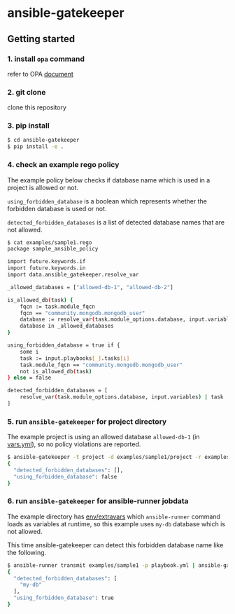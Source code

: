 # ansible-gatekeeper

## Getting started

### 1. install `opa` command

refer to OPA [document](https://github.com/open-policy-agent/opa#want-to-download-opa)

### 2. git clone

clone this repository

### 3. pip install

```bash
$ cd ansible-gatekeeper
$ pip install -e .
```

### 4. check an example rego policy

The example policy below checks if database name which is used in a project is allowed or not.

`using_forbidden_database` is a boolean which represents whether the forbidden database is used or not.

`detected_forbidden_databases` is a list of detected database names that are not allowed.


```bash
$ cat examples/sample1.rego
package sample_ansible_policy

import future.keywords.if
import future.keywords.in
import data.ansible_gatekeeper.resolve_var

_allowed_databases = ["allowed-db-1", "allowed-db-2"]

is_allowed_db(task) {
    fqcn := task.module_fqcn
    fqcn == "community.mongodb.mongodb_user"
    database := resolve_var(task.module_options.database, input.variables)
    database in _allowed_databases
}

using_forbidden_database = true if {
    some i
    task := input.playbooks[_].tasks[i]
    task.module_fqcn == "community.mongodb.mongodb_user"
    not is_allowed_db(task)
} else = false

detected_forbidden_databases = [
    resolve_var(task.module_options.database, input.variables) | task := input.playbooks[_].tasks[_]; task.module_fqcn == "community.mongodb.mongodb_user"; not is_allowed_db(task)
]
```


### 5. run `ansible-gatekeeper` for **project directory**

The example project is using an allowed database `allowed-db-1` (in [vars.yml](./examples/sample1/vars.yml)), so no policy violations are reported.

```bash
$ ansible-gatekeeper -t project -d examples/sample1/project -r examples/sample1.rego
{
  "detected_forbidden_databases": [],
  "using_forbidden_database": false
}
```


### 6. run `ansible-gatekeeper` for **ansible-runner jobdata**

The example directory has [env/extravars](./examples/sample1/env/extravars) which `ansible-runner` command loads as variables at runtime, so this example uses `my-db` database which is not allowed.

This time ansible-gatekeeper can detect this forbidden database name like the following.

```bash
$ ansible-runner transmit examples/sample1 -p playbook.yml | ansible-gatekeeper -t jobdata -r examples/sample1.rego
{
  "detected_forbidden_databases": [
    "my-db"
  ],
  "using_forbidden_database": true
}
```